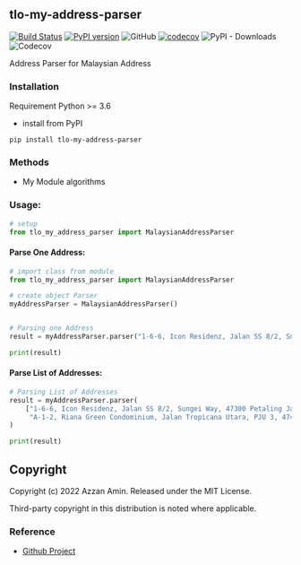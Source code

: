 
## tlo-my-address-parser
[![Build Status](https://travis-ci.org/jingw2/size_constrained_clustering.svg?branch=master)](https://travis-ci.org/jingw2/size_constrained_clustering)
[![PyPI version](https://badge.fury.io/py/size-constrained-clustering.svg)](https://badge.fury.io/py/size-constrained-clustering)
![GitHub](https://img.shields.io/github/license/jingw2/size_constrained_clustering)
[![codecov](https://codecov.io/gh/jingw2/size_constrained_clustering/branch/master/graph/badge.svg)](https://codecov.io/gh/jingw2/size_constrained_clustering)
![PyPI - Downloads](https://img.shields.io/pypi/dm/size-constrained-clustering)
![Codecov](https://img.shields.io/codecov/c/github/jingw2/size_constrained_clustering)


Address Parser for Malaysian Address 

### Installation
Requirement Python >= 3.6
* install from PyPI
```shell
pip install tlo-my-address-parser
```

### Methods
* My Module algorithms


### Usage:
```python
# setup
from tlo_my_address_parser import MalaysianAddressParser
```

#### Parse One Address:
```python
# import class from module
from tlo_my_address_parser import MalaysianAddressParser

# create object Parser
myAddressParser = MalaysianAddressParser()


# Parsing one Address
result = myAddressParser.parser("1-6-6, Icon Residenz, Jalan SS 8/2, Sungei Way, 47300 Petaling Jaya")

print(result)

```

#### Parse List of Addresses:
```python
# Parsing List of Addresses
result = myAddressParser.parser(
    ["1-6-6, Icon Residenz, Jalan SS 8/2, Sungei Way, 47300 Petaling Jaya",
     "A-1-2, Riana Green Condominium, Jalan Tropicana Utara, PJU 3, 47410, Petaling Jaya, Selangor"]
)

print(result)
```

## Copyright
Copyright (c) 2022 Azzan Amin. Released under the MIT License. 

Third-party copyright in this distribution is noted where applicable.

### Reference
* [Github Project](https://github.com/azzan-amin-97/tlo-my-address-parser)